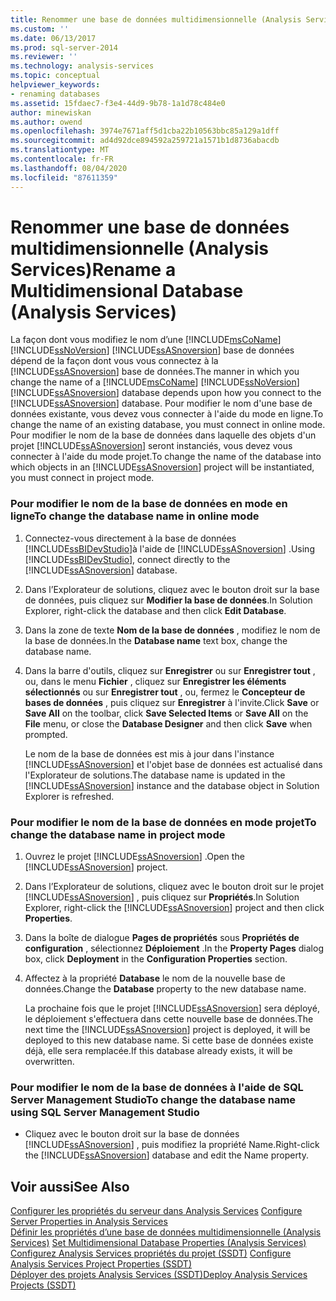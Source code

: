 ```yaml
---
title: Renommer une base de données multidimensionnelle (Analysis Services) | Microsoft Docs
ms.custom: ''
ms.date: 06/13/2017
ms.prod: sql-server-2014
ms.reviewer: ''
ms.technology: analysis-services
ms.topic: conceptual
helpviewer_keywords:
- renaming databases
ms.assetid: 15fdaec7-f3e4-44d9-9b78-1a1d78c484e0
author: minewiskan
ms.author: owend
ms.openlocfilehash: 3974e7671aff5d1cba22b10563bbc85a129a1dff
ms.sourcegitcommit: ad4d92dce894592a259721a1571b1d8736abacdb
ms.translationtype: MT
ms.contentlocale: fr-FR
ms.lasthandoff: 08/04/2020
ms.locfileid: "87611359"
---
```

# <a name="rename-a-multidimensional-database-analysis-services"></a><span data-ttu-id="25386-102">Renommer une base de données multidimensionnelle (Analysis Services)</span><span class="sxs-lookup"><span data-stu-id="25386-102">Rename a Multidimensional Database (Analysis Services)</span></span>
  <span data-ttu-id="25386-103">La façon dont vous modifiez le nom d’une [!INCLUDE[msCoName](../../includes/msconame-md.md)] [!INCLUDE[ssNoVersion](../../includes/ssnoversion-md.md)] [!INCLUDE[ssASnoversion](../../includes/ssasnoversion-md.md)] base de données dépend de la façon dont vous vous connectez à la [!INCLUDE[ssASnoversion](../../includes/ssasnoversion-md.md)] base de données.</span><span class="sxs-lookup"><span data-stu-id="25386-103">The manner in which you change the name of a [!INCLUDE[msCoName](../../includes/msconame-md.md)] [!INCLUDE[ssNoVersion](../../includes/ssnoversion-md.md)] [!INCLUDE[ssASnoversion](../../includes/ssasnoversion-md.md)] database depends upon how you connect to the [!INCLUDE[ssASnoversion](../../includes/ssasnoversion-md.md)] database.</span></span> <span data-ttu-id="25386-104">Pour modifier le nom d'une base de données existante, vous devez vous connecter à l'aide du mode en ligne.</span><span class="sxs-lookup"><span data-stu-id="25386-104">To change the name of an existing database, you must connect in online mode.</span></span> <span data-ttu-id="25386-105">Pour modifier le nom de la base de données dans laquelle des objets d'un projet [!INCLUDE[ssASnoversion](../../includes/ssasnoversion-md.md)] seront instanciés, vous devez vous connecter à l'aide du mode projet.</span><span class="sxs-lookup"><span data-stu-id="25386-105">To change the name of the database into which objects in an [!INCLUDE[ssASnoversion](../../includes/ssasnoversion-md.md)] project will be instantiated, you must connect in project mode.</span></span>  
  
### <a name="to-change-the-database-name-in-online-mode"></a><span data-ttu-id="25386-106">Pour modifier le nom de la base de données en mode en ligne</span><span class="sxs-lookup"><span data-stu-id="25386-106">To change the database name in online mode</span></span>  
  
1.  <span data-ttu-id="25386-107">Connectez-vous directement à la base de données [!INCLUDE[ssBIDevStudio](../../includes/ssbidevstudio-md.md)]à l'aide de [!INCLUDE[ssASnoversion](../../includes/ssasnoversion-md.md)] .</span><span class="sxs-lookup"><span data-stu-id="25386-107">Using [!INCLUDE[ssBIDevStudio](../../includes/ssbidevstudio-md.md)], connect directly to the [!INCLUDE[ssASnoversion](../../includes/ssasnoversion-md.md)] database.</span></span>  
  
2.  <span data-ttu-id="25386-108">Dans l’Explorateur de solutions, cliquez avec le bouton droit sur la base de données, puis cliquez sur **Modifier la base de données**.</span><span class="sxs-lookup"><span data-stu-id="25386-108">In Solution Explorer, right-click the database and then click **Edit Database**.</span></span>  
  
3.  <span data-ttu-id="25386-109">Dans la zone de texte **Nom de la base de données** , modifiez le nom de la base de données.</span><span class="sxs-lookup"><span data-stu-id="25386-109">In the **Database name** text box, change the database name.</span></span>  
  
4.  <span data-ttu-id="25386-110">Dans la barre d'outils, cliquez sur **Enregistrer** ou sur **Enregistrer tout** , ou, dans le menu **Fichier** , cliquez sur **Enregistrer les éléments sélectionnés** ou sur **Enregistrer tout** , ou, fermez le **Concepteur de bases de données** , puis cliquez sur **Enregistrer** à l'invite.</span><span class="sxs-lookup"><span data-stu-id="25386-110">Click **Save** or **Save All** on the toolbar, click **Save Selected Items** or **Save All** on the **File** menu, or close the **Database Designer** and then click **Save** when prompted.</span></span>  
  
     <span data-ttu-id="25386-111">Le nom de la base de données est mis à jour dans l'instance [!INCLUDE[ssASnoversion](../../includes/ssasnoversion-md.md)] et l'objet base de données est actualisé dans l'Explorateur de solutions.</span><span class="sxs-lookup"><span data-stu-id="25386-111">The database name is updated in the [!INCLUDE[ssASnoversion](../../includes/ssasnoversion-md.md)] instance and the database object in Solution Explorer is refreshed.</span></span>  
  
### <a name="to-change-the-database-name-in-project-mode"></a><span data-ttu-id="25386-112">Pour modifier le nom de la base de données en mode projet</span><span class="sxs-lookup"><span data-stu-id="25386-112">To change the database name in project mode</span></span>  
  
1.  <span data-ttu-id="25386-113">Ouvrez le projet [!INCLUDE[ssASnoversion](../../includes/ssasnoversion-md.md)] .</span><span class="sxs-lookup"><span data-stu-id="25386-113">Open the [!INCLUDE[ssASnoversion](../../includes/ssasnoversion-md.md)] project.</span></span>  
  
2.  <span data-ttu-id="25386-114">Dans l’Explorateur de solutions, cliquez avec le bouton droit sur le projet [!INCLUDE[ssASnoversion](../../includes/ssasnoversion-md.md)] , puis cliquez sur **Propriétés**.</span><span class="sxs-lookup"><span data-stu-id="25386-114">In Solution Explorer, right-click the [!INCLUDE[ssASnoversion](../../includes/ssasnoversion-md.md)] project and then click **Properties**.</span></span>  
  
3.  <span data-ttu-id="25386-115">Dans la boîte de dialogue **Pages de propriétés** sous **Propriétés de configuration** , sélectionnez **Déploiement** .</span><span class="sxs-lookup"><span data-stu-id="25386-115">In the **Property Pages** dialog box, click **Deployment** in the **Configuration Properties** section.</span></span>  
  
4.  <span data-ttu-id="25386-116">Affectez à la propriété **Database** le nom de la nouvelle base de données.</span><span class="sxs-lookup"><span data-stu-id="25386-116">Change the **Database** property to the new database name.</span></span>  
  
     <span data-ttu-id="25386-117">La prochaine fois que le projet [!INCLUDE[ssASnoversion](../../includes/ssasnoversion-md.md)] sera déployé, le déploiement s'effectuera dans cette nouvelle base de données.</span><span class="sxs-lookup"><span data-stu-id="25386-117">The next time the [!INCLUDE[ssASnoversion](../../includes/ssasnoversion-md.md)] project is deployed, it will be deployed to this new database name.</span></span> <span data-ttu-id="25386-118">Si cette base de données existe déjà, elle sera remplacée.</span><span class="sxs-lookup"><span data-stu-id="25386-118">If this database already exists, it will be overwritten.</span></span>  
  
### <a name="to-change-the-database-name-using-sql-server-management-studio"></a><span data-ttu-id="25386-119">Pour modifier le nom de la base de données à l'aide de SQL Server Management Studio</span><span class="sxs-lookup"><span data-stu-id="25386-119">To change the database name using SQL Server Management Studio</span></span>  
  
-   <span data-ttu-id="25386-120">Cliquez avec le bouton droit sur la base de données [!INCLUDE[ssASnoversion](../../includes/ssasnoversion-md.md)] , puis modifiez la propriété Name.</span><span class="sxs-lookup"><span data-stu-id="25386-120">Right-click the [!INCLUDE[ssASnoversion](../../includes/ssasnoversion-md.md)] database and edit the Name property.</span></span>  
  
## <a name="see-also"></a><span data-ttu-id="25386-121">Voir aussi</span><span class="sxs-lookup"><span data-stu-id="25386-121">See Also</span></span>  
 <span data-ttu-id="25386-122">[Configurer les propriétés du serveur dans Analysis Services](../server-properties/server-properties-in-analysis-services.md) </span><span class="sxs-lookup"><span data-stu-id="25386-122">[Configure Server Properties in Analysis Services](../server-properties/server-properties-in-analysis-services.md) </span></span>  
 <span data-ttu-id="25386-123">[Définir les propriétés d’une base de données multidimensionnelle &#40;Analysis Services&#41;](set-multidimensional-database-properties-analysis-services.md) </span><span class="sxs-lookup"><span data-stu-id="25386-123">[Set Multidimensional Database Properties &#40;Analysis Services&#41;](set-multidimensional-database-properties-analysis-services.md) </span></span>  
 <span data-ttu-id="25386-124">[Configurez Analysis Services propriétés du projet &#40;SSDT&#41;](configure-analysis-services-project-properties-ssdt.md) </span><span class="sxs-lookup"><span data-stu-id="25386-124">[Configure Analysis Services Project Properties &#40;SSDT&#41;](configure-analysis-services-project-properties-ssdt.md) </span></span>  
 [<span data-ttu-id="25386-125">Déployer des projets Analysis Services &#40;SSDT&#41;</span><span class="sxs-lookup"><span data-stu-id="25386-125">Deploy Analysis Services Projects &#40;SSDT&#41;</span></span>](deploy-analysis-services-projects-ssdt.md)  
  
  
